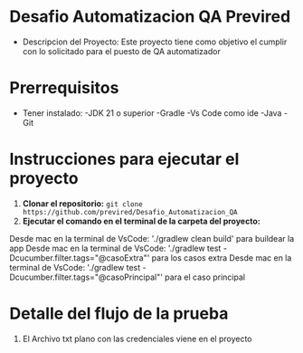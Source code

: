 # Desafio Automatizacion QA Previred 
* Descripcion del Proyecto: Este proyecto tiene como objetivo el cumplir con lo solicitado para el puesto de QA automatizador

# Prerrequisitos
* Tener instalado:
-JDK 21 o superior
-Gradle
-Vs Code como ide
-Java
-Git


# Instrucciones para ejecutar el proyecto

1. **Clonar el repositorio:**
   `git clone https://github.com/previred/Desafio_Automatizacion_QA`
2. **Ejecutar el comando en el terminal de la carpeta del proyecto:**

  Desde mac en la terminal de VsCode: './gradlew clean build' para buildear la app
  Desde mac en la terminal de VsCode: './gradlew test -Dcucumber.filter.tags="@casoExtra"' para los casos extra
  Desde mac en la terminal de VsCode: './gradlew test -Dcucumber.filter.tags="@casoPrincipal"' para el caso principal


# Detalle del flujo de la prueba
1. El Archivo txt plano con las credenciales viene en el proyecto

